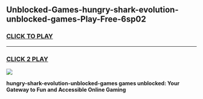 
## Unblocked-Games-hungry-shark-evolution-unblocked-games-Play-Free-6sp02
<h3>
<a href="https://premium76.site?title=hungry-shark-evolution-unblocked-games&ref=18A1">CLICK TO PLAY</a></h3>
<hr>

<h3>
<a href="https://premium76.site?title=hungry-shark-evolution-unblocked-games&ref=18A1">CLICK 2 PLAY</a>
  
</h3>

<a href="https://premium76.site?title=hungry-shark-evolution-unblocked-games&ref=18A1"><img src="https://clearcache.store/games.png"></a>


**hungry-shark-evolution-unblocked-games games unblocked: Your Gateway to Fun and Accessible Online Gaming**
